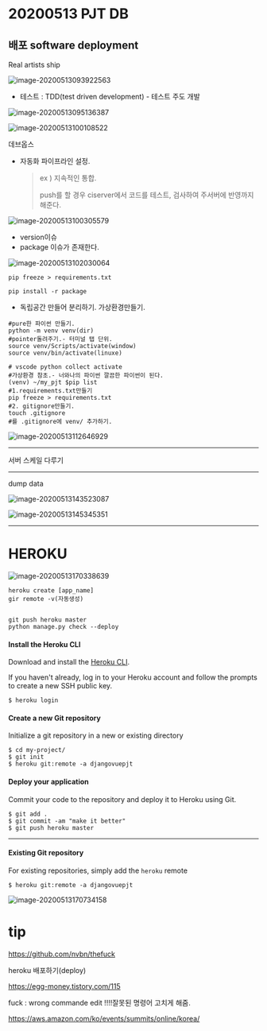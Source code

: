 # 20200513 PJT DB

## 배포 software deployment

Real artists ship

![image-20200513093922563](C:\Users\peach\AppData\Roaming\Typora\typora-user-images\image-20200513093922563.png)

- 테스트 : TDD(test driven development) - 테스트 주도 개발

![image-20200513095136387](assets/image-20200513095136387.png)

![image-20200513100108522](assets/image-20200513100108522.png)

데브옵스

- 자동화 파이프라인 설정.

  > ex ) 지속적인 통합.
  >
  > push를 할 경우 ciserver에서 코드를 테스트, 검사하여 주서버에 반영까지 해준다.

![image-20200513100305579](assets/image-20200513100305579.png)

- version이슈
- package 이슈가 존재한다.

![image-20200513102030064](assets/image-20200513102030064.png)



```
pip freeze > requirements.txt

pip install -r package

```

- 독립공간 만들어 분리하기. 가상환경만들기.

```
#pure한 파이썬 만들기.
python -m venv venv(dir)
#pointer돌려주기.- 터미널 탭 단위.
source venv/Scripts/activate(window)
source venv/bin/activate(linuxe)

# vscode python collect activate
#가상환경 참초.- 너와나의 파이썬 깔끔한 파이썬이 된다.
(venv) ~/my_pjt $pip list
#1.requirements.txt만들기
pip freeze > requirements.txt
#2. gitignore만들기.
touch .gitignore
#를 .gitignore에 venv/ 추가하기. 
```



![image-20200513112646929](assets/image-20200513112646929.png)



---

서버 스케일 다루기



-----

dump data

![image-20200513143523087](assets/image-20200513143523087.png)



![image-20200513145345351](assets/image-20200513145345351.png)

-------------

# HEROKU

![image-20200513170338639](assets/image-20200513170338639.png)

```
heroku create [app_name]
gir remote -v(자동생성)


git push heroku master
python manage.py check --deploy
```

#### Install the Heroku CLI

Download and install the [Heroku CLI](https://devcenter.heroku.com/articles/heroku-command-line).

If you haven't already, log in to your Heroku account and follow the prompts to create a new SSH public key.

```
$ heroku login
```

#### Create a new Git repository

Initialize a git repository in a new or existing directory

```
$ cd my-project/
$ git init
$ heroku git:remote -a djangovuepjt
```

#### Deploy your application

Commit your code to the repository and deploy it to Heroku using Git.

```
$ git add .
$ git commit -am "make it better"
$ git push heroku master
```

------

#### Existing Git repository

For existing repositories, simply add the `heroku` remote

```
$ heroku git:remote -a djangovuepjt
```



![image-20200513170734158](assets/image-20200513170734158.png)



# tip

https://github.com/nvbn/thefuck

heroku 배포하기(deploy)

https://egg-money.tistory.com/115

fuck : wrong commande edit !!!!잘못된 명령어 고치게 해줌.

https://aws.amazon.com/ko/events/summits/online/korea/
